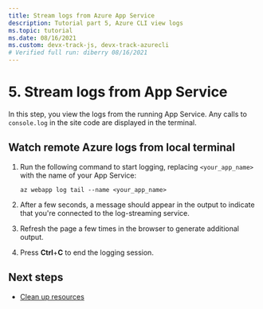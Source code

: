 ```yaml
---
title: Stream logs from Azure App Service
description: Tutorial part 5, Azure CLI view logs
ms.topic: tutorial
ms.date: 08/16/2021
ms.custom: devx-track-js, devx-track-azurecli
# Verified full run: diberry 08/16/2021
---
```


# 5. Stream logs from App Service

In this step, you view the logs from the running App Service. Any calls to `console.log` in the site code are displayed in the terminal.

## Watch remote Azure logs from local terminal

1. Run the following command to start logging, replacing `<your_app_name>` with the name of your App Service:

    ```azurecli
    az webapp log tail --name <your_app_name>
    ```

1. After a few seconds, a message should appear in the output to indicate that you're connected to the log-streaming service.

1. Refresh the page a few times in the browser to generate additional output.

1. Press **Ctrl**+**C** to end the logging session.

## Next steps

* [Clean up resources](tutorial-vscode-azure-cli-node-07.md)
